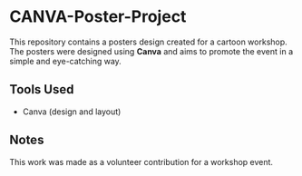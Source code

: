 # CANVA-Poster-Project

This repository contains a posters design created for a cartoon workshop.  
The posters were designed using **Canva** and aims to promote the event in a simple and eye-catching way.  

## Tools Used
- Canva (design and layout)

## Notes
This work was made as a volunteer contribution for a workshop event.
